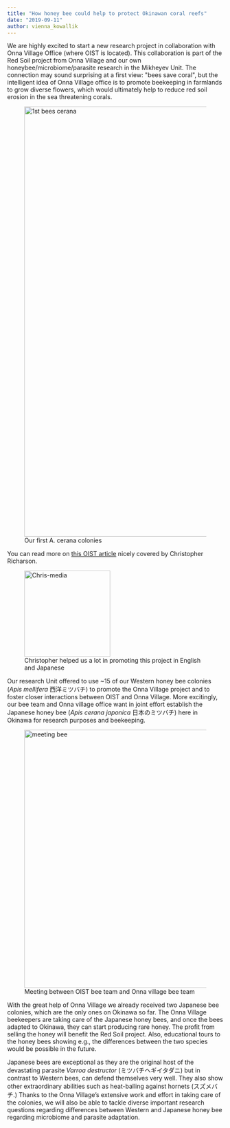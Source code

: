 ```yaml
---
title: "How honey bee could help to protect Okinawan coral reefs"
date: "2019-09-11"
author: vienna_kowallik
---
```


We are highly excited to start a new research project in collaboration with Onna Village Office (where OIST is located). This collaboration is part of the Red Soil project from Onna Village and our own honeybee/microbiome/parasite research in the Mikheyev Unit. The connection may sound surprising at a first view: "bees save coral", but the intelligent idea of Onna Village office is to promote beekeeping in farmlands to grow diverse flowers, which would ultimately help to reduce red soil erosion in the sea threatening corals. 

<figure>
    <a href="Bee team"><img src="{{ site.url }}{{ site.baseurl }}/images/banner-bee-collab.jpg" alt="1st bees cerana" width="1000"></a>
    <figcaption>Our first A. cerana colonies</figcaption>
</figure>

You can read more on [this OIST article](https://www.oist.jp/news-center/news/2019/9/6/honeybees-help-save-okinawan-coral) nicely covered by Christopher Richarson.

<figure>
    <a href="Chris"><img src="{{ site.url }}{{ site.baseurl }}/images/Chris-media.jpg" alt="Chris-media" width="200"></a>
    <figcaption>Christopher helped us a lot in promoting this project in English and Japanese </figcaption>
</figure>



Our research Unit offered to use ~15 of our Western honey bee colonies (*Apis mellifera* 西洋ミツバチ) to promote the Onna Village project and to foster closer interactions between OIST and Onna Village. More excitingly, our bee team and Onna village office want in joint effort establish the Japanese honey bee (*Apis cerana japonica* 日本のミツバチ) here in Okinawa for research purposes and beekeeping. 

<figure>
    <a href="Bee team meeting"><img src="{{ site.url }}{{ site.baseurl }}/images/meeting.jpg" alt="meeting bee" width="600"></a>
    <figcaption>Meeting between OIST bee team and Onna village bee team </figcaption>
</figure>

With the great help of Onna Village we already received two Japanese bee colonies, which are the only ones on Okinawa so far. The Onna Village beekeepers are taking care of the Japanese honey bees, and once the bees adapted to Okinawa, they can start producing rare honey. The profit from selling the honey will benefit the Red Soil project. Also, educational tours to the honey bees showing e.g., the differences between the two species would be possible in the future. 

Japanese bees are exceptional as they are the original host of the devastating parasite *Varroa destructor* (ミツバチヘギイタダニ) but in contrast to Western bees, can defend themselves very well. They also show other extraordinary abilities such as heat-balling against hornets (スズメバチ.) Thanks to the Onna Village’s extensive work and effort in taking care of the colonies, we will also be able to tackle diverse important research questions regarding differences between Western and Japanese honey bee regarding microbiome and parasite adaptation.
